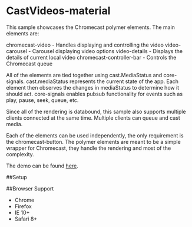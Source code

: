 # CastVideos-material

This sample showcases the Chromecast polymer elements.  The main elements are:

chromecast-video - Handles displaying and controlling the video
video-carousel - Carousel displaying video options
video-details - Displays the details of current local video
chromecast-controller-bar - Controls the Chromecast queue

All of the elements are tied together using cast.MediaStatus and core-signals.  cast.mediaStatus
represents the current state of the app.  Each element then observes the changes in mediaStatus to
determine how it should act.  core-signals enables pubsub functionality for events such as play,
pause, seek, queue, etc.

Since all of the rendering is databound, this sample also supports multiple clients connected at
the same time.  Multiple clients can queue and cast media.

Each of the elements can be used independently, the only requirement is the chromecast-button.
The polymer elements are meant to be a simple wrapper for Chromecast, they handle the rendering
and most of the complexity.

The demo can be found [here](http://pengying.github.io/CastVideos-material/).

##Setup


##Browser Support
* Chrome
* Firefox
* IE 10+
* Safari 8+
